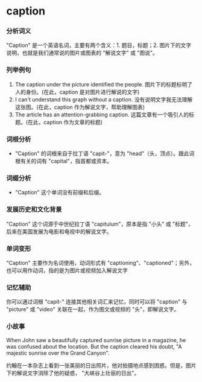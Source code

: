 # caption

### 分析词义

  

"Caption" 是一个英语名词，主要有两个含义：1. 题目，标题；2. 图片下的文字说明，也就是我们通常说的图片或图表的 "解说文字" 或 "图说"。

  

### 列举例句

  

1.  The caption under the picture identified the people. 图片下的标题标明了人的身份。(在此，caption 是对图片进行解说的文字)
2.  I can't understand this graph without a caption. 没有说明文字我无法理解这张图。(在此，caption 作为解说文字，帮助理解图表)
3.  The article has an attention-grabbing caption. 这篇文章有一个吸引人的标题。(在此，caption 作为文章的标题)

  

### 词根分析

  

*   "Caption" 的词根来自于拉丁语 "capit-"，意为 "head"（头，顶点）。跟此词根有关的词有 "capital"，指首都或资本。

  

### 词缀分析

  

*   "Caption" 这个单词没有前缀和后缀。

  

### 发展历史和文化背景

  

"Caption" 这个词源于中世纪拉丁语 "capitulum"，原本是指 "小头" 或 "标题"，后来在美国发展为电影和电视中的解说文字。

  

### 单词变形

  

"Caption" 主要作为名词使用，动词形式有 "captioning"、"captioned"；另外，也可以用作动词，指的是为图片或视频加入解说文字

  

### 记忆辅助

  

你可以通过词根 "capit-" 连接其他相关词汇来记忆，同时可以将 "caption" 与 "picture" 或 "video" 关联在一起，作为图文或视频的 "头"，即解说文字。

  

### 小故事

  

When John saw a beautifully captured sunrise picture in a magazine, he was confused about the location. But the caption cleared his doubt, "A majestic sunrise over the Grand Canyon".

  

约翰在一本杂志上看到一张美丽的日出照片，他对拍摄地点感到困惑。但是，图片下的解说文字消除了他的疑惑， "大峡谷上壮丽的日出"。
